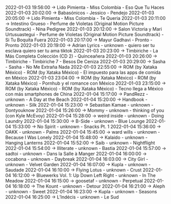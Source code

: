 2022-01-03 19:56:00 -> Lido Pimienta - Miss Colombia - Eso Que Tu Haces
2022-01-03 20:02:00 -> Babasónicos - Jessico - Pendejo
2022-01-03 20:05:00 -> Lido Pimienta - Miss Colombia - Te Queria
2022-01-03 20:11:00 -> Intestino Grueso - Perfume de Violetas (Original Motion Picture Soundtrack) - Nina Pedigree
2022-01-03 20:12:00 -> Salon Victoria y Mari Urtusuastegui - Perfume de Violetas (Original Motion Picture Soundtrack) - Si Tu Boquita Fuera
2022-01-03 20:17:00 -> Mayur Gadhavi - Pronto - Pronto
2022-01-03 20:19:00 -> Adrian Lyrics - unknown - quiero ser tu esclava quiero ser tu ama tiktok
2022-01-03 20:23:00 -> Timbiriche - La Más Completa Colección (CD 2) - Quinceañera
2022-01-03 20:26:00 -> Timbiriche - Timbiriche 7 - Besos De Ceniza
2022-01-03 20:29:00 -> Sasha - Sasha - No Me Extraña Nada
2022-01-03 22:55:00 -> ROM (by Xataka México) - ROM (by Xataka México) - El impuesto para las apps de comida en México
2022-01-03 23:04:00 -> ROM (by Xataka México) - ROM (by Xataka México) - Pornhub y el romance con México
2022-01-03 23:15:00 -> ROM (by Xataka México) - ROM (by Xataka México) - Tecno llega a México con más smartphones de China
2022-01-04 15:17:00 -> PandRezz - unknown - A Day at the Beach
2022-01-04 15:20:00 -> Handbook - unknown - Silk
2022-01-04 15:23:00 -> Sebastian Kamae - unknown - Dontyouknow
2022-01-04 15:26:00 -> Mommy - unknown - thinking of you (con Kyle McEvoy)
2022-01-04 15:28:00 -> weird inside - unknown - Doing Laundry
2022-01-04 15:30:00 -> B-Side - unknown - Blue Lounge
2022-01-04 15:33:00 -> No Spirit - unknown - Snacks Pt. 1
2022-01-04 15:36:00 -> OAKK - unknown - Palms
2022-01-04 15:45:00 -> ward wills - unknown - Because I Was Lonely
2022-01-04 15:48:00 -> Kalaido - unknown - Hanging Lanterns
2022-01-04 15:52:00 -> Saib - unknown - Nightflight
2022-01-04 15:54:00 -> Illiterate - unknown - Bastia
2022-01-04 15:57:00 -> sadtoi - unknown - Dans la Salle à Manger
2022-01-04 16:00:00 -> cocabona - unknown - Daybreak
2022-01-04 16:03:00 -> City Girl - unknown - Velvet Garden
2022-01-04 16:07:00 -> Kupla - unknown - Saudade
2022-01-04 16:10:00 -> Flying Lotus - unknown - Crust
2022-01-04 16:12:00 -> Bluewerks Vol. 1: Up Down Left Right - unknown - In The Meadow
2022-01-04 16:15:00 -> goosetaf - unknown - Perpetual
2022-01-04 16:18:00 -> The Kount - unknown - Detour
2022-01-04 16:21:00 -> Aleph - unknown - Sweet
2022-01-04 16:23:00 -> Kupla - unknown - Seasons
2022-01-04 16:25:00 -> L’Indécis - unknown - Le Sud
